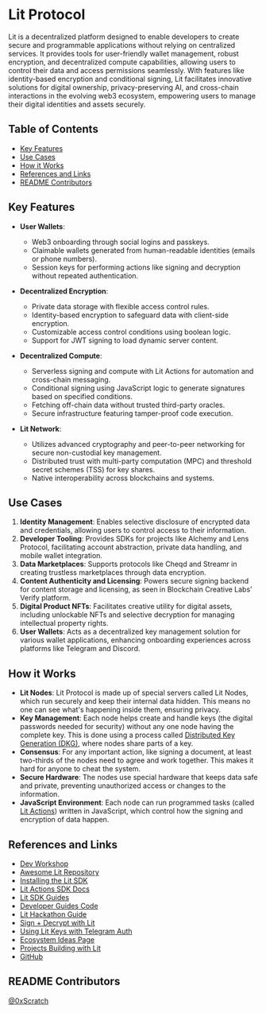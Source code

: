 # Lit Protocol

Lit is a decentralized platform designed to enable developers to create secure and programmable applications without relying on centralized services. It provides tools for user-friendly wallet management, robust encryption, and decentralized compute capabilities, allowing users to control their data and access permissions seamlessly. With features like identity-based encryption and conditional signing, Lit facilitates innovative solutions for digital ownership, privacy-preserving AI, and cross-chain interactions in the evolving web3 ecosystem, empowering users to manage their digital identities and assets securely.

## Table of Contents

- [Key Features](#key-features)
- [Use Cases](#use-cases)
- [How it Works](#how-it-works)
- [References and Links](#references-and-links)
- [README Contributors](#readme-contributors)

## Key Features

- **User Wallets**:
  - Web3 onboarding through social logins and passkeys.
  - Claimable wallets generated from human-readable identities (emails or phone numbers).
  - Session keys for performing actions like signing and decryption without repeated authentication.

- **Decentralized Encryption**:
  - Private data storage with flexible access control rules.
  - Identity-based encryption to safeguard data with client-side encryption.
  - Customizable access control conditions using boolean logic.
  - Support for JWT signing to load dynamic server content.

- **Decentralized Compute**:
  - Serverless signing and compute with Lit Actions for automation and cross-chain messaging.
  - Conditional signing using JavaScript logic to generate signatures based on specified conditions.
  - Fetching off-chain data without trusted third-party oracles.
  - Secure infrastructure featuring tamper-proof code execution.

- **Lit Network**:
  - Utilizes advanced cryptography and peer-to-peer networking for secure non-custodial key management.
  - Distributed trust with multi-party computation (MPC) and threshold secret schemes (TSS) for key shares.
  - Native interoperability across blockchains and systems.

## Use Cases

1. **Identity Management**: Enables selective disclosure of encrypted data and credentials, allowing users to control access to their information.
2. **Developer Tooling**: Provides SDKs for projects like Alchemy and Lens Protocol, facilitating account abstraction, private data handling, and mobile wallet integration.
3. **Data Marketplaces**: Supports protocols like Cheqd and Streamr in creating trustless marketplaces through data encryption.
4. **Content Authenticity and Licensing**: Powers secure signing backend for content storage and licensing, as seen in Blockchain Creative Labs’ Verify platform.
5. **Digital Product NFTs**: Facilitates creative utility for digital assets, including unlockable NFTs and selective decryption for managing intellectual property rights.
6. **User Wallets**: Acts as a decentralized key management solution for various wallet applications, enhancing onboarding experiences across platforms like Telegram and Discord.

## How it Works

- **Lit Nodes**: Lit Protocol is made up of special servers called Lit Nodes, which run securely and keep their internal data hidden. This means no one can see what's happening inside them, ensuring privacy.
- **Key Management**: Each node helps create and handle keys (the digital passwords needed for security) without any one node having the complete key. This is done using a process called [Distributed Key Generation (DKG)](https://developer.litprotocol.com/resources/glossary#distributed-key-generation), where nodes share parts of a key.
- **Consensus**: For any important action, like signing a document, at least two-thirds of the nodes need to agree and work together. This makes it hard for anyone to cheat the system.
- **Secure Hardware**: The nodes use special hardware that keeps data safe and private, preventing unauthorized access or changes to the information.
- **JavaScript Environment**: Each node can run programmed tasks (called [Lit Actions](https://developer.litprotocol.com/resources/glossary#lit-actions)) written in JavaScript, which control how the signing and encryption of data happen.

## References and Links

- [Dev Workshop](https://www.youtube.com/watch?v=TYw6d99qOPc)
- [Awesome Lit Repository](https://github.com/LIT-Protocol/awesome/blob/main/README.md)
- [Installing the Lit SDK](https://developer.litprotocol.com/sdk/installation)
- [Lit Actions SDK Docs](https://actions-docs.litprotocol.com/)
- [Lit SDK Guides](https://developer.litprotocol.com/category/guides)
- [Developer Guides Code](https://github.com/LIT-Protocol/developer-guides-code/tree/master)
- [Lit Hackathon Guide](https://docs.google.com/document/d/1NjpIwfFG60eOpd7MxOU9DYXHey1P8YbYyjDrk9zowIs/edit#heading=h.fufsr34an28c)
- [Sign + Decrypt with Lit](https://spark.litprotocol.com/unlocking-new-possibilities-with-lit-actions/)
- [Using Lit Keys with Telegram Auth](https://github.com/LIT-Protocol/custom-auth-telegram-example/blob/main/README.md)
- [Ecosystem Ideas Page](https://github.com/LIT-Protocol/Ecosystem-Ideas/issues)
- [Projects Building with Lit](https://developer.litprotocol.com/Ecosystem/projects)
- [GitHub](https://github.com/LIT-Protocol)

## README Contributors

[@0xScratch](https://github.com/0xScratch)

